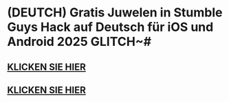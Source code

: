 # (DEUTCH) Gratis Juwelen in Stumble Guys Hack auf Deutsch für iOS und Android 2025 GLITCH~#

## [KLICKEN SIE HIER](https://agri-servicesagency.com/getmedia/400f324f-dd9a-4407-abe1-e7082c9f4e8f/stumbl3guys.html)

## [KLICKEN SIE HIER](https://agri-servicesagency.com/getmedia/400f324f-dd9a-4407-abe1-e7082c9f4e8f/stumbl3guys.html)
